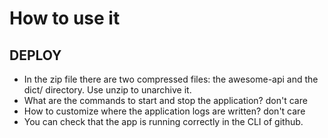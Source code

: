 # How to use it

## DEPLOY

- In the zip file there are two compressed files: the awesome-api and
the dict/ directory. Use unzip to unarchive it.
- What are the commands to start and stop the application? don't care
- How to customize where the application logs are written? don't care
- You can check that the app is running correctly in the CLI of github.